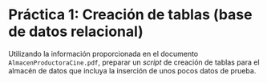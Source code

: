 # Práctica 1: Creación de tablas (base de datos relacional)

Utilizando la información proporcionada en el documento ``AlmacenProductoraCine.pdf``, preparar un *script* de creación de tablas para el almacén de datos que incluya la inserción de unos pocos datos de prueba.